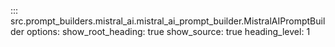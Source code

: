 ::: src.prompt_builders.mistral_ai.mistral_ai_prompt_builder.MistralAIPromptBuilder
    options:
        show_root_heading: true
        show_source: true
        heading_level: 1